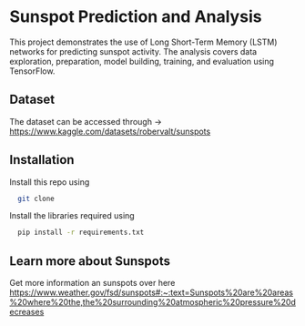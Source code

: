
# Sunspot Prediction and Analysis

This project demonstrates the use of Long Short-Term Memory (LSTM) networks for predicting sunspot activity. The analysis covers data exploration, preparation, model building, training, and evaluation using TensorFlow.


## Dataset
The dataset can be accessed through -> https://www.kaggle.com/datasets/robervalt/sunspots 
## Installation

Install this repo using

```bash
  git clone
```

Install the libraries required using

```bash
  pip install -r requirements.txt
```
    
## Learn more about Sunspots
Get more information an sunspots over here
https://www.weather.gov/fsd/sunspots#:~:text=Sunspots%20are%20areas%20where%20the,the%20surrounding%20atmospheric%20pressure%20decreases
